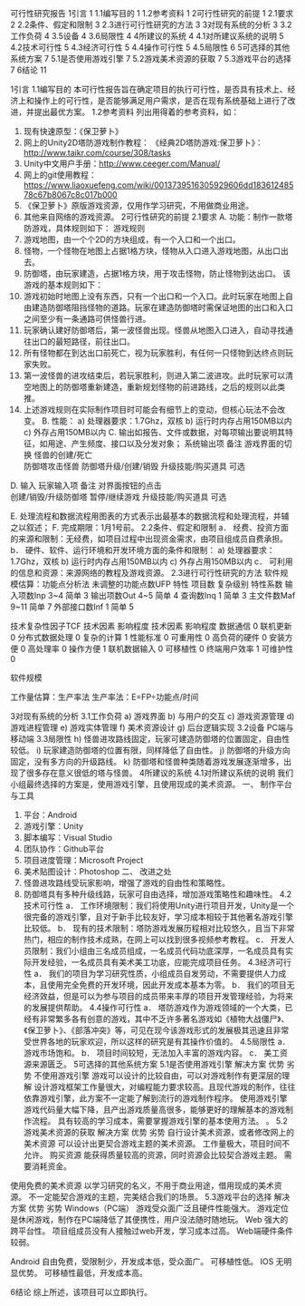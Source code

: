 
可行性研究报告
1引言	1
1.1编写目的	1
1.2参考资料	1
2可行性研究的前提	1
2.1要求	2
2.2条件、假定和限制	3
2.3进行可行性研究的方法	3
3对现有系统的分析	3
3.2工作负荷	4
3.5设备	4
3.6局限性	4
4所建议的系统	4
4.1对所建议系统的说明	5
4.2技术可行性	5
4.3经济可行性	5
4.4操作可行性	5
4.5局限性	6
5可选择的其他系统方案	7
5.1是否使用游戏引擎	7
5.2游戏美术资源的获取	7
5.3游戏平台的选择	7
6结论	11
 

1引言
1.1编写目的
本可行性报告旨在确定项目的执行可行性，是否具有技术上、经济上和操作上的可行性，是否能够满足用户需求，是否在现有系统基础上进行了改进，并提出最优方案。
1.2参考资料
列出用得着的参考资料，如：
1.	现有快速原型：《保卫萝卜》
2.	网上的Unity2D塔防游戏制作教程：
《经典2D塔防游戏:保卫萝卜》：http://www.taikr.com/course/308/tasks
3.	Unity中文用户手册：http://www.ceeger.com/Manual/
4.	网上的git使用教程：
https://www.liaoxuefeng.com/wiki/0013739516305929606dd18361248578c67b8067c8c017b000
5.	《保卫萝卜》原版游戏资源，仅用作学习研究，不用做商业用途。
6.	其他来自网络的游戏资源。
2可行性研究的前提
2.1要求
A.	功能：制作一款塔防游戏，具体规则如下：
游戏规则
1.	游戏地图，由一个个2D的方块组成，有一个入口和一个出口。
2.	怪物，一个怪物在地图上占据1格方块，怪物从入口进入游戏地图，从出口出去。
3.	防御塔，由玩家建造，占据1格方块，用于攻击怪物，防止怪物到达出口。
该游戏的基本规则如下：
1.	游戏初始时地图上没有东西，只有一个出口和一个入口。此时玩家在地图上自由建造防御塔阻挡怪物的道路。玩家在建造防御塔时需保证地图的出口和入口之间至少有一条通路可供怪兽行进。
2.	玩家确认建好防御塔后，第一波怪兽出现。怪兽从地图入口进入，自动寻找通往出口的最短路径，前往出口。
3.	所有怪物都在到达出口前死亡，视为玩家胜利，有任何一只怪物到达终点则玩家失败。
4.	第一波怪兽的进攻结束后，若玩家胜利，则进入第二波进攻。此时玩家可以清空地图上的防御塔重新建造，重新规划怪物的前进路线，之后的规则以此类推。
5.	上述游戏规则在实际制作项目时可能会有细节上的变动，但核心玩法不会改变。
B.	性能：
a)	处理器要求：1.7Ghz，双核
b)	运行时内存占用150MB以内
c)	外存占用150MB以内
C.	输出如报告、文件或数据，对每项输出要说明其特征，如用途、产生频度、接口以及分发对象；
系统输出项	备注
游戏界面的切换	
怪兽的创建/死亡	
防御塔攻击怪兽	
防御塔升级/创建/销毁	
升级技能/购买道具	可选

D.	输入
玩家输入项	备注
对界面按钮的点击	
创建/销毁/升级防御塔	
暂停/继续游戏	
升级技能/购买道具	可选

E.	处理流程和数据流程用图表的方式表示出最基本的数据流程和处理流程，并辅之以叙述；
F.	完成期限：1月1号前。
2.2条件、假定和限制
a．	经费、投资方面的来源和限制：无经费，如项目过程中出现资金需求，由项目组成员自费承担。
b．	硬件、软件、运行环境和开发环境方面的条件和限制：
a)	处理器要求：1.7Ghz，双核
b)	运行时内存占用150MB以内
c)	外存占用150MB以内
c．	可利用的信息和资源：来源网络的教程及游戏资源。
2.3进行可行性研究的方法
软件规模估算：功能点分析法
未调整的功能点数UFP
特性	项目数	复杂级别	特性系数
输入项数Inp	3~4	简单	3
输出项数Out	4~5	简单	4
查询数Inq	1	简单	3
主文件数Maf	9~11	简单	7
外部接口数Inf	1	简单	5
 
技术复杂性因子TCF
技术因素	影响程度	技术因素	影响程度
数据通信	0	联机更新	0
分布式数据处理	0	复杂的计算	1
性能标准	0	可重用性	0
高负荷的硬件	0	安装方便	0
高处理率	0	操作方便	1
联机数据输入	0	可移植性	0
终端用户效率	1	可维护性	0

 
软件规模
 
工作量估算：生产率法
生产率法：E=FP÷功能点/时间
 

3对现有系统的分析
3.1工作负荷
a)	游戏界面
b)	与用户的交互
c)	游戏资源管理
d)	游戏进程管理
e)	游戏实体管理
f)	美术资源设计
g)	后台逻辑实现
3.2设备 
PC端与移动端
3.3局限性
h)	怪兽进攻路线固定，玩家可建造防御塔的位置固定，自由性较低。
i)	玩家建造防御塔的位置有限，同样降低了自由性。
j)	防御塔的升级方向固定，没有多方向的升级路线。
k)	防御塔和怪兽种类随着游戏发展逐渐增多，出现了很多存在意义很低的塔与怪兽。
4所建议的系统
4.1对所建议系统的说明
我们小组最终选择的方案是，使用游戏引擎，且使用现成的美术资源。
一、	制作平台与工具
1.	平台：Android
2.	游戏引擎：Unity
3.	脚本编写：Visual Studio
4.	团队协作：Github平台
5.	项目进度管理：Microsoft Project
6.	美术贴图设计：Photoshop
二、	改进之处
1.	怪兽进攻路线受玩家影响，增强了游戏的自由性和策略性。
2.	防御塔具有多种升级线路，玩家可自由选择，增加游戏策略性和趣味性。
4.2技术可行性
a．	工作环境限制：我们将使用Unity进行项目开发，Unity是一个很完备的游戏引擎，且对于新手比较友好，学习成本相较于其他著名游戏引擎比较低。
b．	现有的技术限制：塔防游戏发展历程相对比较悠久，且当下非常热门，相应的制作技术成熟，在网上可以找到很多视频参考教程。
c．	开发人员限制：我们小组由三名成员组成，一名成员代码功底深厚，一名成员具有实际开发经验，一名成员具有美术美工功底，应能完成项目任务。
4.3经济可行性
a．	我们的项目为学习研究性质，小组成员自发劳动，不需要提供人力成本，且使用完全免费的开发环境，因此开发成本基本为零。
b．	我们的项目无经济效益，但是可以为参与项目的成员带来丰厚的项目开发管理经验，为将来的发展提供帮助。
4.4操作可行性 
a．	塔防游戏作为游戏领域的一个大类，已经有非常繁多各有创意的游戏，其中不乏许多著名游戏如《植物大战僵尸》、《保卫萝卜》、《部落冲突》等，可见在现今该游戏形式的发展极其迅速且非常受世界各地的玩家欢迎，所以这样的研究是有其操作价值的。
4.5局限性
a．	游戏市场饱和。
b．	项目时间较短，无法加入丰富的游戏内容。
c．	美工资源来源匮乏。
5可选择的其他系统方案
5.1是否使用游戏引擎
解决方案	优势	劣势
不使用游戏引擎	游戏可以设计的比较自由，可以对游戏制作有更深层的理解	设计游戏框架工作量很大，对编程能力要求较高。且现代游戏的制作，往往依靠游戏引擎，此方案不一定能了解到流行的游戏制作程序。
使用游戏引擎	游戏代码量大幅下降，且产出游戏质量高很多，能够更好的理解基本的游戏制作流程。	具有较高的学习成本，需要掌握游戏引擎的基本使用方法。
。
5.2游戏美术资源的获取
解决方案	优势	劣势
自行设计美术资源，或者修改网上的美术资源	可以设计出更契合游戏主题的美术资源。	工作量极大，项目时间不允许。
购买资源	能获得质量较高的资源，同时资源会比较契合游戏主题。	需要消耗资金。

使用免费的美术资源	以学习研究的名义，不用于商业用途，借用现成的美术资源。	不一定能契合游戏的主题，完美结合我们的场景。
5.3游戏平台的选择
解决方案	优势	劣势
Windows（PC端）	游戏受众面广泛且硬件性能强大。	游戏定位是休闲游戏，制作在PC端降低了其便携性，用户没法随时随地玩。
Web	强大的跨平台性。	项目组成员没有人接触过web开发，学习成本过高。
Web端硬件条件较弱。

Android	自由免费，受限制少，开发成本低，受众面广。	可移植性低。
IOS	无明显优势。	可移植性最低，开发成本高。

6结论
综上所述，该项目可以立即执行。
